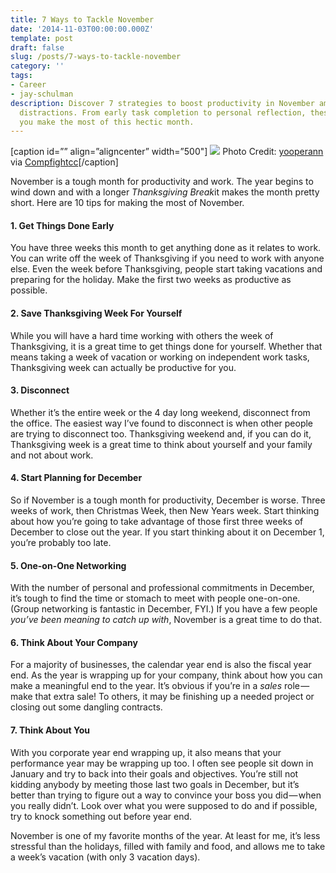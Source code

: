 ```yaml
---
title: 7 Ways to Tackle November
date: '2014-11-03T00:00:00.000Z'
template: post
draft: false
slug: /posts/7-ways-to-tackle-november
category: ''
tags:
- Career
- jay-schulman
description: Discover 7 strategies to boost productivity in November amid holiday
  distractions. From early task completion to personal reflection, these tips help
  you make the most of this hectic month.
---
```

[caption id=”” align=”aligncenter” width=”500"]
![](__GHOST_URL__/content/images/max/800/0-5TKnG8mqJrdXL5yt.jpg)
Photo Credit: [yooperann](https://www.flickr.com/photos/99923398@N00/6394913927/) via [Compfight](http://compfight.com)[cc](https://creativecommons.org/licenses/by-nc-nd/2.0/)[/caption]

November is a tough month for productivity and work. The year begins to wind down and with a longer *Thanksgiving Break*it makes the month pretty short. Here are 10 tips for making the most of November.

#### 1. Get Things Done Early

You have three weeks this month to get anything done as it relates to work. You can write off the week of Thanksgiving if you need to work with anyone else. Even the week before Thanksgiving, people start taking vacations and preparing for the holiday. Make the first two weeks as productive as possible.

#### 2. Save Thanksgiving Week For Yourself

While you will have a hard time working with others the week of Thanksgiving, it is a great time to get things done for yourself. Whether that means taking a week of vacation or working on independent work tasks, Thanksgiving week can actually be productive for you.

#### 3. Disconnect

Whether it’s the entire week or the 4 day long weekend, disconnect from the office. The easiest way I’ve found to disconnect is when other people are trying to disconnect too. Thanksgiving weekend and, if you can do it, Thanksgiving week is a great time to think about yourself and your family and not about work.

#### 4. Start Planning for December

So if November is a tough month for productivity, December is worse. Three weeks of work, then Christmas Week, then New Years week. Start thinking about how you’re going to take advantage of those first three weeks of December to close out the year. If you start thinking about it on December 1, you’re probably too late.

#### 5. One-on-One Networking

With the number of personal and professional commitments in December, it’s tough to find the time or stomach to meet with people one-on-one. (Group networking is fantastic in December, FYI.) If you have a few people *you’ve been meaning to catch up with*, November is a great time to do that.

#### 6. Think About Your Company

For a majority of businesses, the calendar year end is also the fiscal year end. As the year is wrapping up for your company, think about how you can make a meaningful end to the year. It’s obvious if you’re in a *sales* role — make that extra sale! To others, it may be finishing up a needed project or closing out some dangling contracts.

#### 7. Think About You

With you corporate year end wrapping up, it also means that your performance year may be wrapping up too. I often see people sit down in January and try to back into their goals and objectives. You’re still not kidding anybody by meeting those last two goals in December, but it’s better than trying to figure out a way to convince your boss you did — when you really didn’t. Look over what you were supposed to do and if possible, try to knock something out before year end.

November is one of my favorite months of the year. At least for me, it’s less stressful than the holidays, filled with family and food, and allows me to take a week’s vacation (with only 3 vacation days).